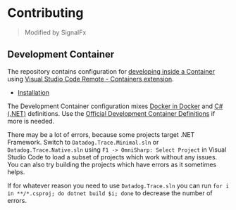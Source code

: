 # Contributing

> Modified by SignalFx

## Development Container

The repository contains configuration for [developing inside a Container](https://code.visualstudio.com/docs/remote/containers) using [Visual Studio Code Remote - Containers extension](https://marketplace.visualstudio.com/items?itemName=ms-vscode-remote.remote-containers).

- [Installation](https://code.visualstudio.com/docs/remote/containers#_installation) 

The Development Container configuration mixes [Docker in Docker](https://github.com/microsoft/vscode-dev-containers/tree/master/containers/docker-in-docker) and [C# (.NET)](https://github.com/microsoft/vscode-dev-containers/tree/master/containers/dotnet) definitions. Use the [Official Development Container Definitions](https://github.com/microsoft/vscode-dev-containers) if more is needed.

There may be a lot of errors, because some projects target .NET Framework. Switch to `Datadog.Trace.Minimal.sln` or `Datadog.Trace.Native.sln` using `F1 -> OmniSharp: Select Project` in Visual Studio Code to load a subset of projects which work without any issues. You can also try building the projects which have errors as it sometimes helps.

If for whatever reason you need to use `Datadog.Trace.sln` you can run `for i in **/*.csproj; do dotnet build $i; done` to decrease the number of errors.